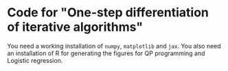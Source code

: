 # Code for "One-step differentiation of iterative algorithms"

You need a working installation of `numpy`, `matplotlib` and `jax`. You also
need an installation of R for generating the figures for QP programming and
Logistic regression.
